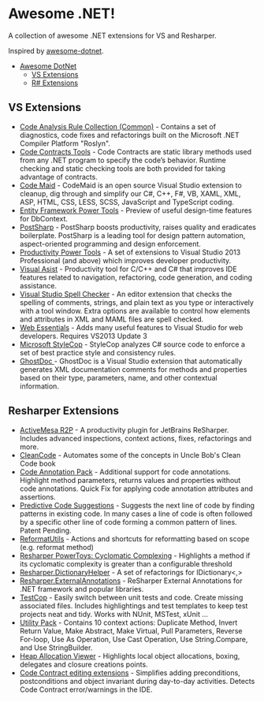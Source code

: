 # Awesome .NET!

A collection of awesome .NET extensions for VS and Resharper.

Inspired by [awesome-dotnet](https://github.com/quozd/awesome-dotnet).

* [Awesome DotNet](#awesome-dotnet)
  * [VS Extensions](#vs-extensions)
  * [R# Extensions](#resharper-extensions)

## VS Extensions

* [Code Analysis Rule Collection (Common)](http://visualstudiogallery.msdn.microsoft.com/ba1eece5-edbc-4543-aa1f-f567dadab79b) - Contains a set of diagnostics, code fixes and refactorings built on the Microsoft .NET Compiler Platform "Roslyn".
* [Code Contracts Tools](http://visualstudiogallery.msdn.microsoft.com/1ec7db13-3363-46c9-851f-1ce455f66970) - Code Contracts are static library methods used from any .NET program to specify the code’s behavior. Runtime checking and static checking tools are both provided for taking advantage of contracts.
* [Code Maid](http://visualstudiogallery.msdn.microsoft.com/76293c4d-8c16-4f4a-aee6-21f83a571496) - CodeMaid is an open source Visual Studio extension to cleanup, dig through and simplify our C#, C++, F#, VB, XAML, XML, ASP, HTML, CSS, LESS, SCSS, JavaScript and TypeScript coding.
* [Entity Framework Power Tools](http://visualstudiogallery.msdn.microsoft.com/72a60b14-1581-4b9b-89f2-846072eff19d) - Preview of useful design-time features for DbContext.
* [PostSharp](http://visualstudiogallery.msdn.microsoft.com/a058d5d3-e654-43f8-a308-c3bdfdd0be4a) - PostSharp boosts productivity, raises quality and eradicates boilerplate. PostSharp is a leading tool for design pattern automation, aspect-oriented programming and design enforcement.
* [Productivity Power Tools](http://visualstudiogallery.msdn.microsoft.com/dbcb8670-889e-4a54-a226-a48a15e4cace) - A set of extensions to Visual Studio 2013 Professional (and above) which improves developer productivity.
* [Visual Asist](http://visualstudiogallery.msdn.microsoft.com/D6678A1F-C700-4532-8C5E-A799D875063D) - Productivity tool for C/C++ and C# that improves IDE features related to navigation, refactoring, code generation, and coding assistance.
* [Visual Studio Spell Checker](http://visualstudiogallery.msdn.microsoft.com/a23de100-31a1-405c-b4b7-d6be40c3dfff) - An editor extension that checks the spelling of comments, strings, and plain text as you type or interactively with a tool window. Extra options are available to control how elements and attributes in XML and MAML files are spell checked.
* [Web Essentials](http://visualstudiogallery.msdn.microsoft.com/56633663-6799-41d7-9df7-0f2a504ca361) - Adds many useful features to Visual Studio for web developers. Requires VS2013 Update 3
* [Microsoft StyleCop](http://stylecop.codeplex.com/) - StyleCop analyzes C# source code to enforce a set of best practice style and consistency rules.
* [GhostDoc ](https://visualstudiogallery.msdn.microsoft.com/46A20578-F0D5-4B1E-B55D-F001A6345748) - GhostDoc is a Visual Studio extension that automatically generates XML documentation comments for methods and properties based on their type, parameters, name, and other contextual information.

## Resharper Extensions

* [ActiveMesa R2P](https://resharper-plugins.jetbrains.com/packages/R2P/) - A productivity plugin for JetBrains ReSharper. Includes advanced inspections, context actions, fixes, refactorings and more.
* [CleanCode](https://resharper-plugins.jetbrains.com/packages/CleanCode/) - Automates some of the concepts in Uncle Bob's Clean Code book
* [Code Annotation Pack](https://resharper-plugins.jetbrains.com/packages/CodeAnnotationPack/) - Additional support for code annotations. Highlight method parameters, returns values and properties without code annotations. Quick Fix for applying code annotation attributes and assertions.
* [Predictive Code Suggestions](https://resharper-plugins.jetbrains.com/packages/PredictiveCodeSuggestions/) - Suggests the next line of code by finding patterns in existing code. In many cases a line of code is often followed by a specific other line of code forming a common pattern of lines. Patent Pending.
* [ReformatUtils](https://resharper-plugins.jetbrains.com/packages/ReformatUtils/) - Actions and shortcuts for reformatting based on scope (e.g. reformat method)
* [Resharper PowerToys: Cyclomatic Complexing](https://resharper-plugins.jetbrains.com/packages/PowerToys.CyclomaticComplexity/) - Highlights a method if its cyclomatic complexity is greater than a configurable threshold
* [Resharper.DictionaryHelper](https://resharper-plugins.jetbrains.com/packages/ReSharper.DictionaryHelper/) - A set of refactorings for IDictionary<,>
* [Resharper.ExternalAnnotations](https://resharper-plugins.jetbrains.com/packages/ReSharper.ExternalAnnotations/) - ReSharper External Annotations for .NET framework and popular libraries.
* [TestCop](https://resharper-plugins.jetbrains.com/packages/Resharper.TestCop/) - Easily switch between unit tests and code. Create missing associated files. Includes highlightings and test templates to keep test projects neat and tidy. Works with NUnit, MSTest, xUnit ...
* [Utility Pack](https://resharper-plugins.jetbrains.com/packages/UtilityPack/) - Contains 10 context actions: Duplicate Method, Invert Return Value, Make Abstract, Make Virtual, Pull Parameters, Reverse For-loop, Use As Operation, Use Cast Operation, Use String.Compare, and Use StringBuilder.
* [Heap Allocation Viewer](https://resharper-plugins.jetbrains.com/packages/ReSharper.HeapView) - Highlights local object allocations, boxing, delegates and closure creations points.
* [Code Contract editing extensions](https://resharper-plugins.jetbrains.com/packages/ReSharper.ContractExtensions/) - Simplifies adding preconditions, postconditions and object invariant during day-to-day activities. Detects Code Contract error/warnings in the IDE.
